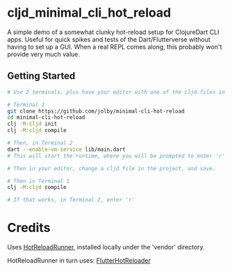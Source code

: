 # cljd_minimal_cli_hot_reload

A simple demo of a somewhat clunky hot-reload setup for ClojureDart CLI apps. Useful for quick spikes and tests of the Dart/Flutterverse without having to set up a GUI. When a real REPL comes along, this probably won't provide very much value.

## Getting Started

```bash
# Use 2 terminals, plus have your editor with one of the cljd files in this repo opened.

# Terminal 1
git clone https://github.com/jolby/minimal-cli-hot-reload
cd minimal-cli-hot-reload
clj -M:cljd init
clj -M:cljd compile

# Then, in Terminal 2
dart --enable-vm-service lib/main.dart
# This will start the runtime, where you will be prompted to enter 'r' for reload, or 'q' to quit.

# Then in your editor, change a cljd file in the project, and save.

# Then in Terminal 1
clj -M:cljd compile

# If that works, in Terminal 2, enter 'r'

```

# Credits
Uses [HotReloadRunner](https://github.com/louiskhchan/hot_reload_runner.git), installed locally under the 'vendor' directory.

HotReloadRunner in turn uses:
[FlutterHotReloader](https://github.com/kika/flutter_hotreloader)
